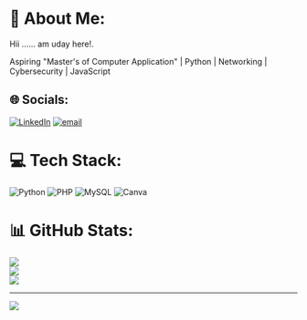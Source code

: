 # 💫 About Me:
Hii ...... am uday here!.


Aspiring "Master's of Computer Application" | Python | Networking | Cybersecurity | JavaScript
 


## 🌐 Socials:
[![LinkedIn](https://img.shields.io/badge/LinkedIn-%230077B5.svg?logo=linkedin&logoColor=white)](https://www.linkedin.com/in/uday-c-k-n8) [![email](https://img.shields.io/badge/Email-D14836?logo=gmail&logoColor=white)](mailto:udayudaya.666@gmail.com) 

# 💻 Tech Stack:
![Python](https://img.shields.io/badge/python-3670A0?style=for-the-badge&logo=python&logoColor=ffdd54) ![PHP](https://img.shields.io/badge/php-%23777BB4.svg?style=for-the-badge&logo=php&logoColor=white) ![MySQL](https://img.shields.io/badge/mysql-4479A1.svg?style=for-the-badge&logo=mysql&logoColor=white) ![Canva](https://img.shields.io/badge/Canva-%2300C4CC.svg?style=for-the-badge&logo=Canva&logoColor=white)
# 📊 GitHub Stats:
![](https://github-readme-stats.vercel.app/api?username=UdayCK8&theme=vue-dark&hide_border=false&include_all_commits=true&count_private=true)<br/>
![](https://nirzak-streak-stats.vercel.app/?user=UdayCK8&theme=vue-dark&hide_border=false)<br/>
![](https://github-readme-stats.vercel.app/api/top-langs/?username=UdayCK8&theme=vue-dark&hide_border=false&include_all_commits=true&count_private=true&layout=compact)

---
[![](https://visitcount.itsvg.in/api?id=UdayCK8&icon=1&color=0)](https://visitcount.itsvg.in)

<!-- Proudly created with GPRM ( https://gprm.itsvg.in ) -->
